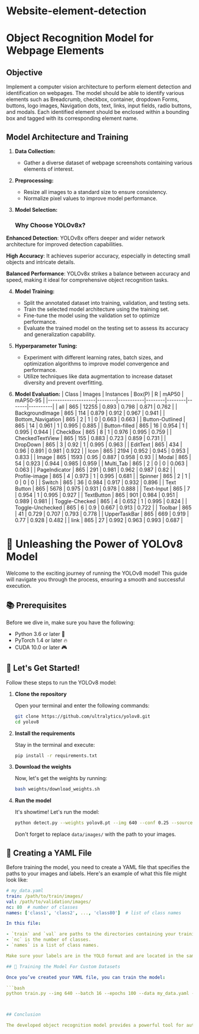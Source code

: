 # Website-element-detection
# Object Recognition Model for Webpage Elements

## Objective
Implement a computer vision architecture to perform element detection and identification on webpages. The model should be able to identify various elements such as Breadcrumb, checkbox, container, dropdown Forms, buttons, logo images, Navigation dots, text, links, input fields, radio buttons, and modals. Each identified element should be enclosed within a bounding box and tagged with its corresponding element name.

## Model Architecture and Training

1. **Data Collection:**
   - Gather a diverse dataset of webpage screenshots containing various elements of interest.
   

2. **Preprocessing:**
   - Resize all images to a standard size to ensure consistency.
   - Normalize pixel values to improve model performance.

3. **Model Selection:**
    ### Why Choose YOLOv8x?

 **Enhanced Detection**: YOLOv8x offers deeper and wider network architecture for improved detection capabilities.

 **High Accuracy**: It achieves superior accuracy, especially in detecting small objects and intricate details.

 **Balanced Performance**: YOLOv8x strikes a balance between accuracy and speed, making it ideal for comprehensive object recognition tasks.

4. **Model Training:**
   - Split the annotated dataset into training, validation, and testing sets.
   - Train the selected model architecture using the training set.
   - Fine-tune the model using the validation set to optimize performance.
   - Evaluate the trained model on the testing set to assess its accuracy and generalization capability.

5. **Hyperparameter Tuning:**
   - Experiment with different learning rates, batch sizes, and optimization algorithms to improve model convergence and performance.
   - Utilize techniques like data augmentation to increase dataset diversity and prevent overfitting.

6. **Model Evaluation:**
  | Class              | Images | Instances | Box(P) | R      | mAP50 | mAP50-95 |
|--------------------|--------|-----------|--------|--------|-------|----------|
| all                | 865    | 12255     | 0.893  | 0.798  | 0.871 | 0.762    |
| BackgroundImage    | 865    | 114       | 0.879  | 0.912  | 0.967 | 0.941    |
| Bottom_Navigation  | 865    | 2         | 1      | 0      | 0.663 | 0.663    |
| Button-Outlined    | 865    | 14        | 0.961  | 1      | 0.995 | 0.885    |
| Button-filled      | 865    | 16        | 0.954  | 1      | 0.995 | 0.944    |
| CheckBox           | 865    | 8         | 1      | 0.976  | 0.995 | 0.759    |
| CheckedTextView    | 865    | 155       | 0.883  | 0.723  | 0.859 | 0.731    |
| DropDown           | 865    | 3         | 0.92   | 1      | 0.995 | 0.963    |
| EditText           | 865    | 434       | 0.96   | 0.891  | 0.981 | 0.922    |
| Icon               | 865    | 2194      | 0.952  | 0.945  | 0.953 | 0.833    |
| Image              | 865    | 1593      | 0.95   | 0.887  | 0.958 | 0.93     |
| Modal              | 865    | 54        | 0.923  | 0.944  | 0.985 | 0.959    |
| Multi_Tab          | 865    | 2         | 0      | 0      | 0.063 | 0.063    |
| PageIndicator      | 865    | 291       | 0.981  | 0.962  | 0.987 | 0.82     |
| Profile-image      | 865    | 4         | 0.973  | 1      | 0.995 | 0.681    |
| Spinner            | 865    | 2         | 1      | 0      | 0     | 0        |
| Switch             | 865    | 36        | 0.984  | 0.917  | 0.932 | 0.896    |
| Text Button        | 865    | 5678      | 0.975  | 0.931  | 0.978 | 0.888    |
| Text-Input         | 865    | 7         | 0.954  | 1      | 0.995 | 0.927    |
| TextButton         | 865    | 901       | 0.984  | 0.951  | 0.989 | 0.981    |
| Toggle-Checked     | 865    | 4         | 0.652  | 1      | 0.995 | 0.824    |
| Toggle-Unchecked   | 865    | 6         | 0.9    | 0.667  | 0.913 | 0.722    |
| Toolbar            | 865    | 41        | 0.729  | 0.707  | 0.793 | 0.778    |
| UpperTaskBar       | 865    | 669       | 0.919  | 0.77   | 0.928 | 0.482    |
| link               | 865    | 27        | 0.992  | 0.963  | 0.993 | 0.687    |






# 🚀 Unleashing the Power of YOLOv8 Model

Welcome to the exciting journey of running the YOLOv8 model! This guide will navigate you through the process, ensuring a smooth and successful execution.

## 📚 Prerequisites

Before we dive in, make sure you have the following:

- Python 3.6 or later 🐍
- PyTorch 1.4 or later 🔥
- CUDA 10.0 or later 🎮

## 🚀 Let's Get Started!

Follow these steps to run the YOLOv8 model:

1. **Clone the repository**

    Open your terminal and enter the following commands:

    ```bash
    git clone https://github.com/ultralytics/yolov8.git
    cd yolov8
    ```

2. **Install the requirements**

    Stay in the terminal and execute:

    ```bash
    pip install -r requirements.txt
    ```

3. **Download the weights**

    Now, let's get the weights by running:

    ```bash
    bash weights/download_weights.sh
    ```

4. **Run the model**

    It's showtime! Let's run the model:

    ```bash
    python detect.py --weights yolov8.pt --img 640 --conf 0.25 --source data/images/
    ```

    Don't forget to replace `data/images/` with the path to your images.

## 📝 Creating a YAML File

Before training the model, you need to create a YAML file that specifies the paths to your images and labels. Here's an example of what this file might look like:

```yaml
# my_data.yaml
train: /path/to/train/images/
val: /path/to/validation/images/
nc: 80  # number of classes
names: ['class1', 'class2', ..., 'class80']  # list of class names

In this file:

- `train` and `val` are paths to the directories containing your training and validation images, respectively.
- `nc` is the number of classes.
- `names` is a list of class names.

Make sure your labels are in the YOLO format and are located in the same directory as your images.

## 🚀 Training the Model For Custom Datasets

Once you’ve created your YAML file, you can train the model:

```bash
python train.py --img 640 --batch 16 --epochs 100 --data my_data.yaml --weights yolov8.pt --nosave --cache



## Conclusion

The developed object recognition model provides a powerful tool for automating the detection and identification of relevant elements on webpages. By accurately bounding boxes and tagging elements, it facilitates tasks such as webpage analysis, accessibility testing, and user experience optimization. Continual refinement and updates to the model will ensure its effectiveness in keeping pace with evolving web technologies and design trends.
